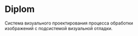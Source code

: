 # Diplom
Система визуального проектирования процесса обработки изображений с подсистемой визуальной отладки.
